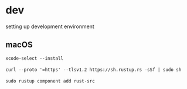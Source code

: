# dev
setting up development environment
## macOS
`xcode-select --install`<br><br>
`curl --proto '=https' --tlsv1.2 https://sh.rustup.rs -sSf | sudo sh`<br><br>
`sudo rustup component add rust-src`<br>
